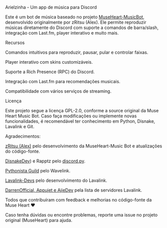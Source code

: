 Arielzinha - Um app de música para Discord

Este é um bot de música baseado no projeto [MuseHeart-MusicBot](https://github.com/zRitsu/MuseHeart-MusicBot), desenvolvido originalmente por zRitsu (Alex). Ele permite reproduzir músicas diretamente do Discord com suporte a comandos de barra/slash, integração com Last.fm, player interativo e muito mais.

Recursos

Comandos intuitivos para reproduzir, pausar, pular e controlar faixas.

Player interativo com skins customizáveis.

Suporte a Rich Presence (RPC) do Discord.

Integração com Last.fm para recomendações musicais.

Compatibilidade com vários serviços de streaming.

Licença

Este projeto segue a licença GPL-2.0, conforme a source original da Muse Heart Music Bot. Caso faça modificações ou implemente novas funcionalidades, é recomendável ter conhecimento em Python, Disnake, Lavalink e Git.

Agradecimentos:

[zRitsu (Alex)](https://github.com/zRitsu) pelo desenvolvimento da MuseHeart-Music Bot e atualizações do código-fonte.

[DisnakeDev](https://github.com/DisnakeDev)) e Rapptz pelo [discord.py](https://github.com/Rapptz/discord.py).

[Pythonista Guild](https://github.com/PythonistaGuild) pelo Wavelink.

[Lavalink-Devs](https://github.com/lavalink-devs) pelo desenvolvimento do Lavalink.

[DarrenOfficial, Appujet e AjieDev](https://free.lavalink.rf.gd/list) pela lista de servidores Lavalink.

Todos que contribuíram com feedback e melhorias no código-fonte da Muse Heart ❤

Caso tenha dúvidas ou encontre problemas, reporte uma issue no projeto original (MuseHeart) para ajuda.
